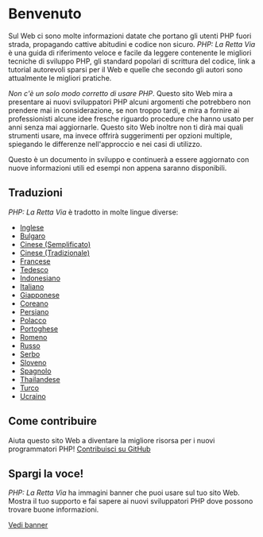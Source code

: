 # Benvenuto

Sul Web ci sono molte informazioni datate che portano gli utenti PHP fuori
strada, propagando cattive abitudini e codice non sicuro. _PHP: La Retta Via_ è
una guida di riferimento veloce e facile da leggere contenente le migliori
tecniche di sviluppo PHP, gli standard popolari di scrittura del codice, link a
tutorial autorevoli sparsi per il Web e quelle che secondo gli autori sono
attualmente le migliori pratiche.

_Non c'è un solo modo corretto di usare PHP_. Questo sito Web mira a presentare
ai nuovi sviluppatori PHP alcuni argomenti che potrebbero non prendere mai in
considerazione, se non troppo tardi, e mira a fornire ai professionisti alcune
idee fresche riguardo procedure che hanno usato per anni senza mai aggiornarle.
Questo sito Web inoltre non ti dirà mai quali strumenti usare, ma invece offrirà
suggerimenti per opzioni multiple, spiegando le differenze nell'approccio e nei
casi di utilizzo.

Questo è un documento in sviluppo e continuerà a essere aggiornato con nuove
informazioni utili ed esempi non appena saranno disponibili.

## Traduzioni

_PHP: La Retta Via_ è tradotto in molte lingue diverse:

* [Inglese](http://www.phptherightway.com)
* [Bulgaro](http://bg.phptherightway.com/)
* [Cinese (Semplificato)](http://wulijun.github.com/php-the-right-way)
* [Cinese (Tradizionale)](http://laravel-taiwan.github.io/php-the-right-way)
* [Francese](http://eilgin.github.io/php-the-right-way/)
* [Tedesco](http://rwetzlmayr.github.io/php-the-right-way/)
* [Indonesiano](http://id.phptherightway.com/)
* [Italiano](http://it.phptherightway.com/)
* [Giapponese](http://ja.phptherightway.com)
* [Coreano](http://wafe.github.io/php-the-right-way/)
* [Persiano](http://novid.github.io/php-the-right-way/)
* [Polacco](http://pl.phptherightway.com/)
* [Portoghese](http://br.phptherightway.com/)
* [Romeno](https://bgui.github.io/php-the-right-way/)
* [Russo](http://getjump.github.io/ru-php-the-right-way)
* [Serbo](http://smatejic.github.io/php-the-right-way/)
* [Sloveno](http://sl.phptherightway.com)
* [Spagnolo](http://phpdevenezuela.github.io/php-the-right-way/)
* [Thailandese](https://apzentral.github.io/php-the-right-way/)
* [Turco](http://hkulekci.github.io/php-the-right-way/)
* [Ucraino](http://iflista.github.com/php-the-right-way/)

## Come contribuire

Aiuta questo sito Web a diventare la migliore risorsa per i nuovi programmatori
PHP! [Contribuisci su GitHub][1]

## Spargi la voce!

_PHP: La Retta Via_ ha immagini banner che puoi usare sul tuo sito Web. Mostra
il tuo supporto e fai sapere ai nuovi sviluppatori PHP dove possono trovare
buone informazioni.

[Vedi banner][2]

[1]: https://github.com/codeguy/php-the-right-way/tree/gh-pages
[2]: /banners.html
